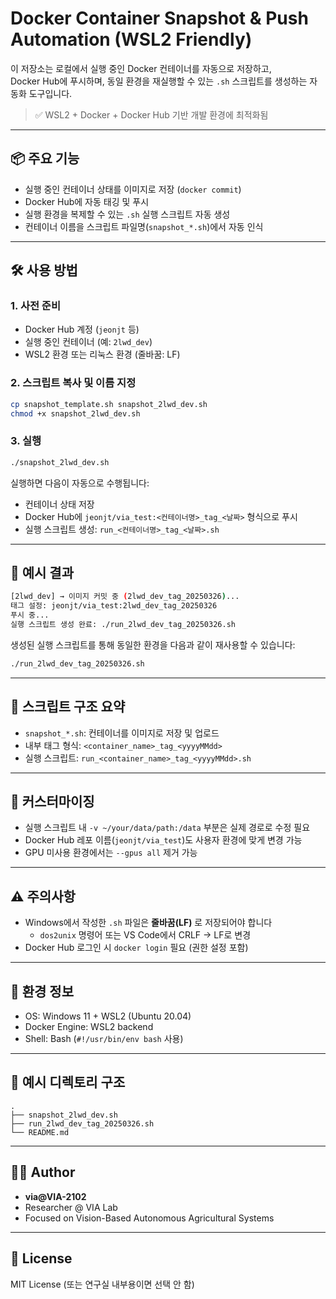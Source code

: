 # Docker Container Snapshot & Push Automation (WSL2 Friendly)

이 저장소는 로컬에서 실행 중인 Docker 컨테이너를 자동으로 저장하고,  
Docker Hub에 푸시하며, 동일 환경을 재실행할 수 있는 `.sh` 스크립트를 생성하는 자동화 도구입니다.

> ✅ WSL2 + Docker + Docker Hub 기반 개발 환경에 최적화됨

---

## 📦 주요 기능

- 실행 중인 컨테이너 상태를 이미지로 저장 (`docker commit`)
- Docker Hub에 자동 태깅 및 푸시
- 실행 환경을 복제할 수 있는 `.sh` 실행 스크립트 자동 생성
- 컨테이너 이름을 스크립트 파일명(`snapshot_*.sh`)에서 자동 인식

---

## 🛠 사용 방법

### 1. 사전 준비

- Docker Hub 계정 (`jeonjt` 등)
- 실행 중인 컨테이너 (예: `2lwd_dev`)
- WSL2 환경 또는 리눅스 환경 (줄바꿈: LF)

### 2. 스크립트 복사 및 이름 지정

```bash
cp snapshot_template.sh snapshot_2lwd_dev.sh
chmod +x snapshot_2lwd_dev.sh
```

### 3. 실행

```bash
./snapshot_2lwd_dev.sh
```

실행하면 다음이 자동으로 수행됩니다:
- 컨테이너 상태 저장
- Docker Hub에 `jeonjt/via_test:<컨테이너명>_tag_<날짜>` 형식으로 푸시
- 실행 스크립트 생성: `run_<컨테이너명>_tag_<날짜>.sh`

---

## 📁 예시 결과

```bash
[2lwd_dev] → 이미지 커밋 중 (2lwd_dev_tag_20250326)...
태그 설정: jeonjt/via_test:2lwd_dev_tag_20250326
푸시 중...
실행 스크립트 생성 완료: ./run_2lwd_dev_tag_20250326.sh
```

생성된 실행 스크립트를 통해 동일한 환경을 다음과 같이 재사용할 수 있습니다:

```bash
./run_2lwd_dev_tag_20250326.sh
```

---

## 📜 스크립트 구조 요약

- `snapshot_*.sh`: 컨테이너를 이미지로 저장 및 업로드
- 내부 태그 형식: `<container_name>_tag_<yyyyMMdd>`
- 실행 스크립트: `run_<container_name>_tag_<yyyyMMdd>.sh`

---

## 🧩 커스터마이징

- 실행 스크립트 내 `-v ~/your/data/path:/data` 부분은 실제 경로로 수정 필요
- Docker Hub 레포 이름(`jeonjt/via_test`)도 사용자 환경에 맞게 변경 가능
- GPU 미사용 환경에서는 `--gpus all` 제거 가능

---

## ⚠️ 주의사항

- Windows에서 작성한 `.sh` 파일은 **줄바꿈(LF)** 로 저장되어야 합니다
  - `dos2unix` 명령어 또는 VS Code에서 CRLF → LF로 변경
- Docker Hub 로그인 시 `docker login` 필요 (권한 설정 포함)

---

## 📌 환경 정보

- OS: Windows 11 + WSL2 (Ubuntu 20.04)
- Docker Engine: WSL2 backend
- Shell: Bash (`#!/usr/bin/env bash` 사용)

---

## 📂 예시 디렉토리 구조

```
.
├── snapshot_2lwd_dev.sh
├── run_2lwd_dev_tag_20250326.sh
└── README.md
```

---

## 👨‍💻 Author

- **via@VIA-2102**
- Researcher @ VIA Lab  
- Focused on Vision-Based Autonomous Agricultural Systems

---

## 📜 License

MIT License (또는 연구실 내부용이면 선택 안 함)
